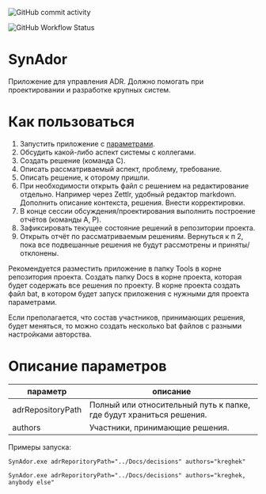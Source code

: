 ![GitHub commit activity](https://img.shields.io/github/commit-activity/m/kreghek/SynAdor)

![GitHub Workflow Status](https://img.shields.io/github/workflow/status/kreghek/SynAdor/.NET%20Core)

# SynAdor
Приложение для управления ADR. Должно помогать при проектировании и разработке крупных систем.

# Как пользоваться

1. Запустить приложение с [параметрами](#описание-параметров).
2. Обсудить какой-либо аспект системы с коллегами.
3. Создать решение (команда C).
4. Описать рассматриваемый аспект, проблему, требование.
5. Описать решение, к оторому пришли.
6. При необходимости открыть файл с решением на редактирование отдельно. Например через Zettlr, удобный редактор markdown. Дополнить описание контекста, решения. Внести корректировки.
7. В конце сессии обсуждения/проектирования выполнить построение отчётов (команды A, P).
8. Зафиксировать текущее состояние решений в репозитории проекта.
9. Открыть отчёт по рассматриваемым решениям. Вернуться к п 2, пока все подвешанные решения не будут рассмотрены и приняты/отклонены.

Рекомендуется разместить приложение в папку Tools в корне репозитория проекта. Создать папку Docs в корне проекта, которая будет содержать все решения по проекту. В корне проекта создать файл bat, в котором будет запуск приложения с нужными для проекта параметрами.

Если преполагается, что состав участников, принимающих решения, будет меняться, то можно создать несколько bat файлов с разными настройками авторства.

# Описание параметров

| параметр          | описание                                                            |
|-------------------|---------------------------------------------------------------------|
| adrRepositoryPath | Полный или относительный путь к папке, где будут храниться решения. |
| authors           | Участники, принимающие решения.                                     |

Примеры запуска:

`SynAdor.exe adrReporitoryPath="../Docs/decisions" authors="kreghek"`

`SynAdor.exe adrReporitoryPath="../Docs/decisions" authors="kreghek, anybody else"`
